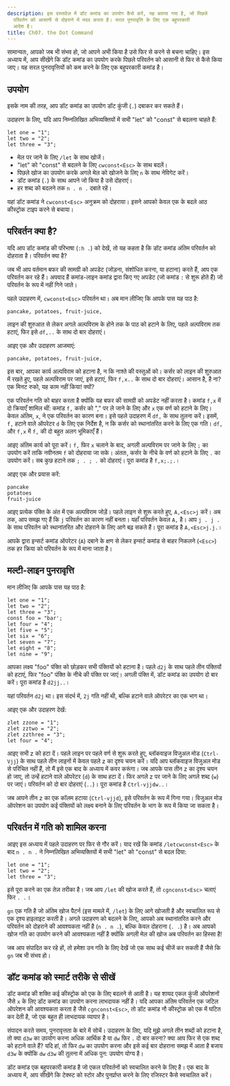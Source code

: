 ```yaml
---
description: इस दस्तावेज़ में डॉट कमांड का उपयोग कैसे करें, यह बताया गया है, जो पिछले
  परिवर्तन को आसानी से दोहराने में मदद करता है। सरल पुनरावृत्ति के लिए एक बहुपरकारी
  आदेश है।
title: Ch07. the Dot Command
---
```


सामान्यतः, आपको जब भी संभव हो, जो आपने अभी किया है उसे फिर से करने से बचना चाहिए। इस अध्याय में, आप सीखेंगे कि डॉट कमांड का उपयोग करके पिछले परिवर्तन को आसानी से फिर से कैसे किया जाए। यह सरल पुनरावृत्तियों को कम करने के लिए एक बहुपरकारी कमांड है।

## उपयोग

इसके नाम की तरह, आप डॉट कमांड का उपयोग डॉट कुंजी (`.`) दबाकर कर सकते हैं।

उदाहरण के लिए, यदि आप निम्नलिखित अभिव्यक्तियों में सभी "let" को "const" से बदलना चाहते हैं:

```shell
let one = "1";
let two = "2";
let three = "3";
```

- मेल पर जाने के लिए `/let` के साथ खोजें।
- "let" को "const" से बदलने के लिए `cwconst<Esc>` के साथ बदलें।
- पिछले खोज का उपयोग करके अगले मेल को खोजने के लिए `n` के साथ नेविगेट करें।
- डॉट कमांड (`.`) के साथ आपने जो किया है उसे दोहराएं।
- हर शब्द को बदलने तक `n . n .` दबाते रहें।

यहां डॉट कमांड ने `cwconst<Esc>` अनुक्रम को दोहराया। इसने आपको केवल एक के बदले आठ कीस्ट्रोक टाइप करने से बचाया।

## परिवर्तन क्या है?

यदि आप डॉट कमांड की परिभाषा (`:h .`) को देखें, तो यह कहता है कि डॉट कमांड अंतिम परिवर्तन को दोहराता है। परिवर्तन क्या है?

जब भी आप वर्तमान बफर की सामग्री को अपडेट (जोड़ना, संशोधित करना, या हटाना) करते हैं, आप एक परिवर्तन कर रहे हैं। अपवाद हैं कमांड-लाइन कमांड द्वारा किए गए अपडेट (जो कमांड `:` से शुरू होते हैं) जो परिवर्तन के रूप में नहीं गिने जाते।

पहले उदाहरण में, `cwconst<Esc>` परिवर्तन था। अब मान लीजिए कि आपके पास यह पाठ है:

```shell
pancake, potatoes, fruit-juice,
```

लाइन की शुरुआत से लेकर अगले अल्पविराम के होने तक के पाठ को हटाने के लिए, पहले अल्पविराम तक हटाएं, फिर इसे `df,..` के साथ दो बार दोहराएं।

आइए एक और उदाहरण आजमाएं:

```shell
pancake, potatoes, fruit-juice,
```

इस बार, आपका कार्य अल्पविराम को हटाना है, न कि नाश्ते की वस्तुओं को। कर्सर को लाइन की शुरुआत में रखते हुए, पहले अल्पविराम पर जाएं, इसे हटाएं, फिर `f,x..` के साथ दो बार दोहराएं। आसान है, है ना? एक मिनट रुको, यह काम नहीं किया! क्यों?

एक परिवर्तन गति को बाहर करता है क्योंकि यह बफर की सामग्री को अपडेट नहीं करता है। कमांड `f,x` में दो क्रियाएँ शामिल थीं: कमांड `f,` कर्सर को "," पर ले जाने के लिए और `x` एक वर्ण को हटाने के लिए। केवल अंतिम, `x`, ने एक परिवर्तन का कारण बना। इसे पहले उदाहरण में `df,` के साथ तुलना करें। इसमें, `f,` हटाने वाले ऑपरेटर `d` के लिए एक निर्देश है, न कि कर्सर को स्थानांतरित करने के लिए एक गति। `df,` और `f,x` में `f,` की दो बहुत अलग भूमिकाएँ हैं।

आइए अंतिम कार्य को पूरा करें। `f,` फिर `x` चलाने के बाद, अगली अल्पविराम पर जाने के लिए `;` का उपयोग करें ताकि नवीनतम `f` को दोहराया जा सके। अंततः, कर्सर के नीचे के वर्ण को हटाने के लिए `.` का उपयोग करें। सब कुछ हटाने तक `; . ; .` को दोहराएं। पूरा कमांड है `f,x;.;.`।

आइए एक और प्रयास करें:

```shell
pancake
potatoes
fruit-juice
```

आइए प्रत्येक पंक्ति के अंत में एक अल्पविराम जोड़ें। पहले लाइन से शुरू करते हुए, `A,<Esc>j` करें। अब तक, आप समझ गए हैं कि `j` परिवर्तन का कारण नहीं बनता। यहाँ परिवर्तन केवल `A,` है। आप `j . j .` के साथ परिवर्तन को स्थानांतरित और दोहराने के लिए आगे बढ़ सकते हैं। पूरा कमांड है `A,<Esc>j.j.`।

आपके द्वारा इन्सर्ट कमांड ऑपरेटर (`A`) दबाने के क्षण से लेकर इन्सर्ट कमांड से बाहर निकलने (`<Esc>`) तक हर क्रिया को परिवर्तन के रूप में माना जाता है।

## मल्टी-लाइन पुनरावृत्ति

मान लीजिए कि आपके पास यह पाठ है:

```shell
let one = "1";
let two = "2";
let three = "3";
const foo = "bar';
let four = "4";
let five = "5";
let six = "6";
let seven = "7";
let eight = "8";
let nine = "9";
```

आपका लक्ष्य "foo" पंक्ति को छोड़कर सभी पंक्तियों को हटाना है। पहले `d2j` के साथ पहले तीन पंक्तियों को हटाएं, फिर "foo" पंक्ति के नीचे की पंक्ति पर जाएं। अगली पंक्ति में, डॉट कमांड का उपयोग दो बार करें। पूरा कमांड है `d2jj..`।

यहां परिवर्तन `d2j` था। इस संदर्भ में, `2j` गति नहीं थी, बल्कि हटाने वाले ऑपरेटर का एक भाग था।

आइए एक और उदाहरण देखें:

```shell
zlet zzone = "1";
zlet zztwo = "2";
zlet zzthree = "3";
let four = "4";
```

आइए सभी z को हटा दें। पहले लाइन पर पहले वर्ण से शुरू करते हुए, ब्लॉकवाइज विजुअल मोड (`Ctrl-Vjj`) के साथ पहले तीन लाइनों में केवल पहले z का दृश्य चयन करें। यदि आप ब्लॉकवाइज विजुअल मोड से परिचित नहीं हैं, तो मैं इसे एक बाद के अध्याय में कवर करूंगा। जब आपके पास तीन z का दृश्य चयन हो जाए, तो उन्हें हटाने वाले ऑपरेटर (`d`) के साथ हटा दें। फिर अगले z पर जाने के लिए अगले शब्द (`w`) पर जाएं। परिवर्तन को दो बार दोहराएं (`..`)। पूरा कमांड है `Ctrl-vjjdw..`।

जब आपने तीन z का एक कॉलम हटाया (`Ctrl-vjjd`), इसे परिवर्तन के रूप में गिना गया। विजुअल मोड ऑपरेशन का उपयोग कई पंक्तियों को लक्ष्य बनाने के लिए परिवर्तन के भाग के रूप में किया जा सकता है।

## परिवर्तन में गति को शामिल करना

आइए इस अध्याय में पहले उदाहरण पर फिर से गौर करें। याद रखें कि कमांड `/letcwconst<Esc>` के बाद `n . n .` ने निम्नलिखित अभिव्यक्तियों में सभी "let" को "const" से बदल दिया:

```shell
let one = "1";
let two = "2";
let three = "3";
```

इसे पूरा करने का एक तेज़ तरीका है। जब आप `/let` की खोज करते हैं, तो `cgnconst<Esc>` चलाएं फिर `. .`।

`gn` एक गति है जो अंतिम खोज पैटर्न (इस मामले में, `/let`) के लिए आगे खोजती है और स्वचालित रूप से एक दृश्य हाइलाइट करती है। अगले उदाहरण को बदलने के लिए, आपको अब स्थानांतरित करने और परिवर्तन को दोहराने की आवश्यकता नहीं है (`n . n .`), बल्कि केवल दोहराना (`. .`) है। अब आपको खोज गति का उपयोग करने की आवश्यकता नहीं है क्योंकि अगली मेल की खोज अब परिवर्तन का हिस्सा है!

जब आप संपादित कर रहे हों, तो हमेशा उन गति के लिए देखें जो एक साथ कई चीजें कर सकती हैं जैसे कि `gn` जब भी संभव हो।

## डॉट कमांड को स्मार्ट तरीके से सीखें

डॉट कमांड की शक्ति कई कीस्ट्रोक को एक के लिए बदलने से आती है। यह शायद एकल कुंजी ऑपरेशनों जैसे `x` के लिए डॉट कमांड का उपयोग करना लाभदायक नहीं है। यदि आपका अंतिम परिवर्तन एक जटिल ऑपरेशन की आवश्यकता करता है जैसे `cgnconst<Esc>`, तो डॉट कमांड नौ कीस्ट्रोक को एक में घटित कर देती है, जो एक बहुत ही लाभदायक व्यापार है।

संपादन करते समय, पुनरावृत्तता के बारे में सोचें। उदाहरण के लिए, यदि मुझे अगले तीन शब्दों को हटाना है, तो क्या `d3w` का उपयोग करना अधिक आर्थिक है या `dw` फिर `.` दो बार करना? क्या आप फिर से एक शब्द को हटाने वाले हैं? यदि हां, तो फिर `dw` का उपयोग करना और इसे कई बार दोहराना समझ में आता है बजाय `d3w` के क्योंकि `dw` `d3w` की तुलना में अधिक पुन: उपयोग योग्य है।

डॉट कमांड एक बहुपरकारी कमांड है जो एकल परिवर्तनों को स्वचालित करने के लिए है। एक बाद के अध्याय में, आप सीखेंगे कि टेक्स्ट को स्टोर और पुनर्प्राप्त करने के लिए रजिस्टर कैसे स्वचालित करें।
